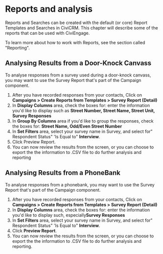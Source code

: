 Reports and analysis
====================

Reports and Searches can be created with the default (or core) Report
Templates and Searches in CiviCRM. This chapter will describe some of
the reports that can be used with CiviEngage.

To learn more about how to work with Reports, see the section called
"Reporting".

Analysing Results from a Door-Knock Canvass
-------------------------------------------

To analyse responses from a survey used during a door-knock canvass, you
may want to use the Survey Report that's part of the Campaign component.

1.  After you have recorded responses from your contacts, Click on
    **Campaigns > Create Reports from Templates > Survey Report
    (Detail)**
2.  In **Display Columns** area, check the boxes for: enter the
    information you'd like to display such as **Street Number, Street
    Name, Street Unit, Survey Responses**
3.  In **Group By Columns** area if you'd like to group the responses,
    check the boxes for: **Street Name, Odd/Even Street Number**
4.  In **Set Filters** area, select your survey name in Survey, and
    select for" Respondent Status" 'Is Equal to" **Interview**.
5.  Click Preview Report.
6.  You can now review the results from the screen, or you can choose to
    export the the information to .CSV file to do further analysis and
    reporting

Analysing Results from a PhoneBank
----------------------------------

To analyse responses from a phonebank, you may want to use the Survey
Report that's part of the Campaign component.

1.  After you have recorded responses from your contacts, Click on
    **Campaigns > Create Reports from Templates > Survey Report
    (Detail)**
2.  In **Display Columns** area, check the boxes for: enter the
    information you'd like to display such, especially**Survey
    Responses**
3.  In **Set Filters** area, select your survey name in Survey, and
    select for" Respondent Status" 'Is Equal to" **Interview**.
4.  Click **Preview Report**.
5.  You can now review the results from the screen, or you can choose to
    export the the information to .CSV file to do further analysis and
    reporting.

